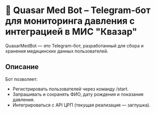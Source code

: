 # 🚀 Quasar Med Bot – Telegram-бот для мониторинга давления с интеграцией в МИС "Квазар"

QuasarMedBot — это Telegram-бот, разработанный для сбора и хранения медицинских данных пользователей.

## Описание

Бот позволяет:

- Регистрировать пользователей через команду /start.
- Запрашивать и сохранять ФИО, дату рождения и показания давления.
- Интегрироваться с API ЦРП (текущая реализация — заглушка).
